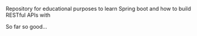 <p>Repository for educational 
purposes to learn Spring boot and how to build RESTful APIs with</p>
<p>So far so good...</p>
